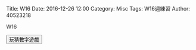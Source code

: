 Title: W16
Date: 2016-12-26 12:00
Category: Misc
Tags: W16週練習
Author: 40523218

W16

<!-- PELICAN_END_SUMMARY -->

<!-- 導入 Brython 標準程式庫 -->

<script type="text/javascript" 
    src="https://cdn.rawgit.com/brython-dev/brython/master/www/src/brython_dist.js">
</script>

<!-- 啟動 Brython -->
<script>
window.onload=function(){
brython(1);
}
</script>

<!-- 以下實際利用  Brython 畫圖 -->

<div id="con"></div>
<script type="text/python3">
from browser import alert
from browser import document
from browser import html
import random
#print("test")
#alert("test")
con1=document["con"]
標準答案 = random.randint(1, 100)
你猜的數字 = int(input("請輸入您所猜的整數:"))
猜測次數 = 1
while 標準答案 != 你猜的數字:
    if 標準答案 < 你猜的數字:
        print("太大了，再猜一次 :)加油")
    else:
        print("太小了，再猜一次 :)加油")
    你猜的數字 = int(input("請輸入您所猜的整數:"))
    猜測次數 += 1
   
print("猜對了！總共猜了", 猜測次數, "次")

'''
'''
con1<=str(標準答案)

'''
try:
     for i in range(1):
         #con1<="test"+"<br/>"
        yourInput=int(input("請輸入一個整數!"))
        #con1<="test"+html.BR()
        output=yourInput+1
        con1<="你輸入的整數加上1之後,為"+str(output)
except:
    con1<="拜託請輸入整數!"
'''  
def b1(e):
     alert("click")
document["b1"].bind("click", b1)
</script>
<button id ="b1">玩猜數字遊戲</button>
